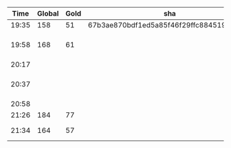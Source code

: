 | Time  | Global | Gold | sha                                       | Changed |
| ----- | ------ | ---- | ----------------------------------------- | ------- |
| 19:35 | 158    | 51   | 67b3ae870bdf1ed5a85f46f29ffc8845191bde9b  |         |  
| 19:58 | 168    | 61   |                                           | Game.GetThrowAction() - Changed min distance to 3 |
| 20:17 |        |      |                                           | Undid previous change                             |
| 20:37 |        |      |                                           | Game.GetThrowAction() - Changed min distance to 3 |
| 20:58 |        |      |                                           | Add repetition detection                          |
| 21:26 | 184	 | 77   |                                           | Just remove comments                              |
| 21:34 | 164    | 57   |                                           | Move spread move after dodge fail                 |
